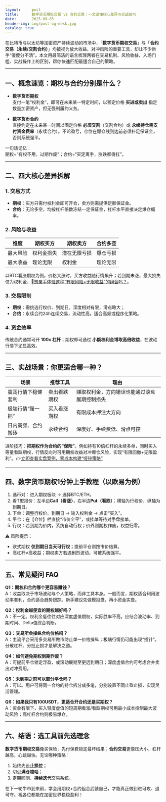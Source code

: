 ```yaml
---
layout:     post
title:      数字货币期权交易 vs 合约交易：一文读懂核心差异与实战技巧
date:       2025-09-05
header-img: img/post-bg-desk.jpg
catalog: true
---
```


在比特币与以太坊等加密资产持续波动的市场中，「**数字货币期权交易**」与「**合约交易（永续/交割合约）**」均被视为放大收益、对冲风险的重要工具，却让不少新手“傻傻分不清”。本文用最简洁的语言梳理两者在交易机制、风险收益、入场门槛、实战操作上的区别，帮你快速匹配最适合自己的策略。

---

## 一、概念速览：期权与合约分别是什么？

- **数字货币期权**  
  支付一笔“权利金”，即可在未来某一特定时间，以预定价格 **买进或卖出** 指定数量加密资产，但无强制履约义务。

- **数字货币合约**  
  直接约定在未来某一时间以固定价格 **必须交割**（交割合约）或 **永续持仓需支付资金费率**（永续合约）。不论盈亏，仓位在爆仓线到达前必须补足保证金，否则系统强平。

一句话记忆：  
期权=“有权不用，过期作废”；合约=“买定离手，涨跌都得扛”。

---

## 二、四大核心差异拆解

### 1. 交易方式  
- **期权**：买方只需付权利金即可开仓，卖方则需提供足额保证金。  
- **合约**：无论多空，均按杠杆倍数冻结一定保证金，杠杆水平直接决定爆仓概率。  

### 2. 风险与收益  
| 维度 | 期权买方 | 期权卖方 | 合约多空 |
|---|---|---|---|
| 最大风险 | 权利金损失 | 潜在无限亏损 | 爆仓亏损 |
| 最大收益 | 理论无限 | 权利金 | 理论无限 |

以BTC看涨期权为例，价格大涨时，买方收益随行情飙升；若到期未涨，最大损失仅为权利金，👀[想亲手体验这种“有限风险+无限收益”的组合吗？](https://okxdog.com/)。

### 3. 交易限制  
- **期权**：需挑选行权价、到期日，深度相对有限，滑点略大；  
- **合约**：永续合约24h连续交易，流动性高，适合高频或程序化策略。  

### 4. 资金效率  
传统合约通常可开 **100x 杠杆**；期权却可通过 **小额权利金博取高倍收益**，在波动行情下尤显高效。

---

## 三、实战场景：你更适合哪一种？

| 场景 | 推荐工具 | 理由 |
|---|---|---|
| 震荡行情下稳健套利 | 卖出看跌期权 | 赚取权利金，方向错误也能通过滚动展期控制损失 |
| 极端行情“赌一把” | 买入看涨期权 | 有限成本押注大方向 |
| 日内高频、合约搬砖 | 永续合约 | 深度好、手续费低、滑点可控 |

进阶技巧：**把期权作为合约的“保险”**。例如持有10倍杠杆的永续多单，同时买入等量看跌期权，行情反向时可用期权收益对冲爆仓风险，实现“有限回撤+无限盈利”。👉[立即查看实盘案例，零成本构建“哑铃策略”](https://okxdog.com/)

---

## 四、数字货币期权1分钟上手教程（以欧易为例）

1. 选币对：进入期权板块 → 选择BTC/ETH。  
2. 看T型报价：左半边**Call（看涨）**，右半边**Put（看跌）**；横轴为行权价，纵轴为到期日。  
3. 下单：调整行权价、到期日 → 输入权利金 → 点击“买入”。  
4. 平仓：在【仓位】栏直接“市价全平”，或挂单等待对手盘接单。  
5. 行权：若到期为价内，系统自动行权；价外则期权作废，权益归零。

⚠️ 风险提示：  
- 欧式期权 **仅到期日当天可行权**；提前平仓则按市价结算。  
- 高杠杆≠高收益；期权卖方若遇剧烈波动，可被系统强平。

---

## 五、常见疑问 FAQ

**Q1：期权和合约哪个更容易赚钱？**  
A：收益取决于市场波动与个人策略，而非工具本身。一般而言，期权适合利用波动率套利，合约适合趋势跟踪。新手建议先做模拟盘，再小资金实盘。

**Q2：权利金越便宜的期权越好吗？**  
A：不一定。权利金低往往对应深度虚值期权，实际胜率不高。应结合波动率、到期时间、Delta值综合判断。

**Q3：交易所会操纵合约价格吗？**  
A：主流平台采用多交易所做市防止单一价格操纵；极端行情仍可能出现“插针”。分散杠杆、分批止损才是解决之道。

**Q4：如何避免期权到期作废？**  
A：可提前平仓锁定浮盈，或滚动展期至更远到期日；深度虚值合约可考虑合并卖出对冲费用。

**Q5：未到期之前可以部分平仓吗？**  
A：可以。用户可将同一合约的持仓拆分成多笔，分别设置不同止盈止损，实现灵活管理。

**Q6：如果我只有100USDT，更适合开合约还是买期权？**  
A：资金有限下，买入轻度虚值的短周期看涨/看跌期权可用最小成本控制最大波动风险；高杠杆合约则极易爆仓。

---

## 六、结语：选工具前先选理念

**数字货币期权交易**像买保险，先付保费锁定最坏结果；**合约交易**更像压大小，杠杆越高，心跳越快。无论哪种策略：

1. 始终先设**止损位**；  
2. 切忌**满仓梭哈**；  
3. 定期回测、**持续迭代**交易系统。

在下一轮牛市到来前，学会用期权+合约组合武装自己，才能真正做到进可攻、退可守。祝各位都能在加密世界稳稳盈利！